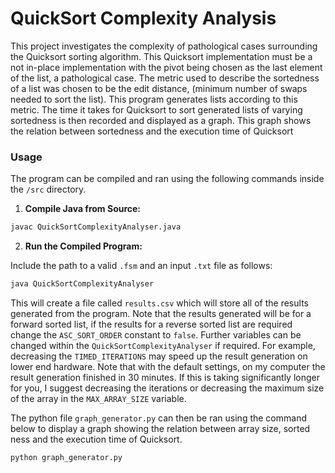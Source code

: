 # QuickSort Complexity Analysis

This project investigates the complexity of pathological cases surrounding the Quicksort sorting algorithm. This Quicksort implementation must be a not in-place implementation with the pivot being chosen as the last element of the list, a pathological case. The metric used to describe the sortedness of a list was chosen to be the edit distance, (minimum number of swaps needed to sort the list). This program generates lists according to this metric. The time it takes for Quicksort to sort generated lists of varying sortedness is then recorded and displayed as a graph. This graph shows the relation between sortedness and the execution time of Quicksort


### Usage
The program can be compiled and ran using the following commands inside the `/src` directory.
1. **Compile Java from Source:**
```bash
javac QuickSortComplexityAnalyser.java
```
2. **Run the Compiled Program:**

Include the path to a valid `.fsm` and an input `.txt` file as follows:
```bash
java QuickSortComplexityAnalyser
```
   
This will create a file called `results.csv` which will store all of the results generated
from the program. Note that the results generated will be for a forward sorted list, if 
the results for a reverse sorted list are required change the `ASC_SORT_ORDER` constant to
`false`. Further variables can be changed within the `QuickSortComplexityAnalyser` if required. 
For example, decreasing the `TIMED_ITERATIONS` may speed up the result generation on lower
end hardware. Note that with the default settings, on my computer the result generation finished
in 30 minutes. If this is taking significantly longer for you, I suggest decreasing the iterations
or decreasing the maximum size of the array in the `MAX_ARRAY_SIZE` variable.
 
 The python file `graph_generator.py` can then be ran using the command below to display a graph showing the relation between array size, sorted ness and the execution time of Quicksort.

```bash
python graph_generator.py
```